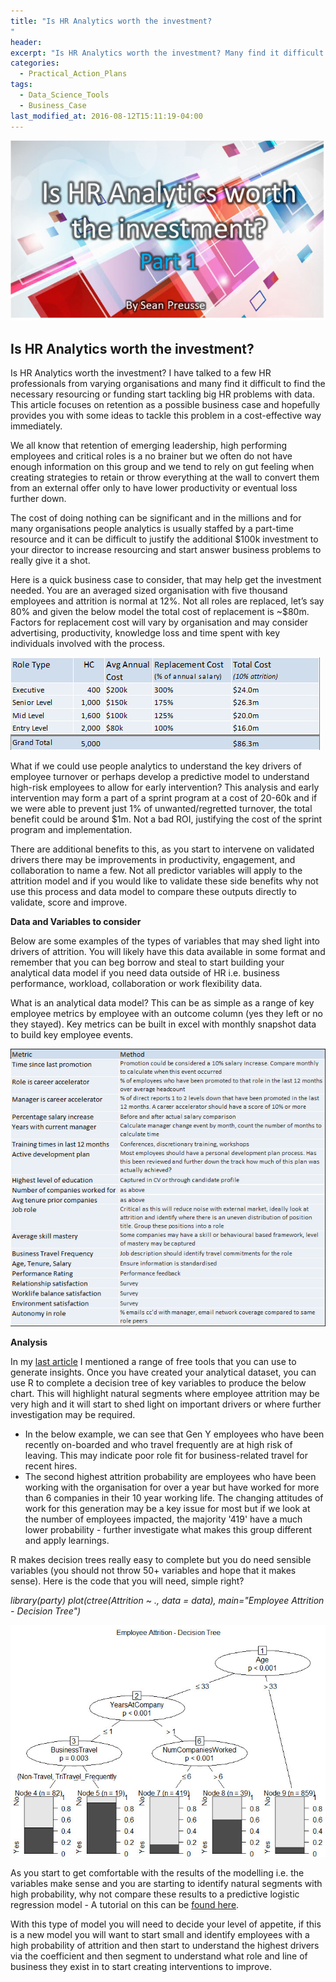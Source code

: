 ```yaml
---
title: "Is HR Analytics worth the investment?
"
header:
excerpt: "Is HR Analytics worth the investment? Many find it difficult to find the necessary resourcing or funding start tackling big HR problems with data, is there a stepping stone that you can leverage to start the journey?"
categories:
  - Practical_Action_Plans
tags:
  - Data_Science_Tools
  - Business_Case
last_modified_at: 2016-08-12T15:11:19-04:00
---
```

![](/assets/images/Is%20HR%20Analytics%20worth%20the%20investment.jpg)

## Is HR Analytics worth the investment?

Is HR Analytics worth the investment? I have talked to a few HR professionals from varying organisations and many find it difficult to find the necessary resourcing or funding start tackling big HR problems with data. This article focuses on retention as a possible business case and hopefully provides you with some ideas to tackle this problem in a cost-effective way immediately.

We all know that retention of emerging leadership, high performing employees and critical roles is a no brainer but we often do not have enough information on this group and we tend to rely on gut feeling when creating strategies to retain or throw everything at the wall to convert them from an external offer only to have lower productivity or eventual loss further down.

The cost of doing nothing can be significant and in the millions and for many organisations people analytics is usually staffed by a part-time resource and it can be difficult to justify the additional $100k investment to your director to increase resourcing and start answer business problems to really give it a shot.

Here is a quick business case to consider, that may help get the investment needed. You are an averaged sized organisation with five thousand employees and attrition is normal at 12%. Not all roles are replaced, let’s say 80% and given the below model the total cost of replacement is ~$80m. Factors for replacement cost will vary by organisation and may consider advertising, productivity, knowledge loss and time spent with key individuals involved with the process.

![](/assets/images/hr_invest3.jpg)

What if we could use people analytics to understand the key drivers of employee turnover or perhaps develop a predictive model to understand high-risk employees to allow for early intervention? This analysis and early intervention may form a part of a sprint program at a cost of 20-60k and if we were able to prevent just 1% of unwanted/regretted turnover, the total benefit could be around $1m. Not a bad ROI, justifying the cost of the sprint program and implementation.

There are additional benefits to this, as you start to intervene on validated drivers there may be improvements in productivity, engagement, and collaboration to name a few. Not all predictor variables will apply to the attrition model and if you would like to validate these side benefits why not use this process and data model to compare these outputs directly to validate, score and improve.

**Data and Variables to consider**

Below are some examples of the types of variables that may shed light into drivers of attrition. You will likely have this data available in some format and remember that you can beg borrow and steal to start building your analytical data model if you need data outside of HR i.e. business performance, workload, collaboration or work flexibility data.

What is an analytical data model? This can be as simple as a range of key employee metrics by employee with an outcome column (yes they left or no they stayed). Key metrics can be built in excel with monthly snapshot data to build key employee events.

![](/assets/images/hr_invest1.jpg)

**Analysis**

In my <a href="https://www.linkedin.com/pulse/generating-hr-insights-sean-preusse?lipi=urn%3Ali%3Apage%3Ad_flagship3_pulse_read%3Bg62HFiFERECKUKRFCzk4Kg%3D%3D" target="_blank">last article</a> I mentioned a range of free tools that you can use to generate insights. Once you have created your analytical dataset, you can use R to complete a decision tree of key variables to produce the below chart. This will highlight natural segments where employee attrition may be very high and it will start to shed light on important drivers or where further investigation may be required.

* In the below example, we can see that Gen Y employees who have been recently on-boarded and who travel frequently are at high risk of leaving. This may indicate poor role fit for business-related travel for recent hires.
* The second highest attrition probability are employees who have been working with the organisation for over a year but have worked for more than 6 companies in their 10 year working life. The changing attitudes of work for this generation may be a key issue for most but if we look at the number of employees impacted, the majority '419' have a much lower probability - further investigate what makes this group different and apply learnings.

R makes decision trees really easy to complete but you do need sensible variables (you should not throw 50+ variables and hope that it makes sense). Here is the code that you will need, simple right?

*library(party)
plot(ctree(Attrition ~ ., data = data), main="Employee Attrition - Decision Tree")*

![](/assets/images/hr_invest2.jpg)


As you start to get comfortable with the results of the modelling i.e. the variables make sense and you are starting to identify natural segments with high probability, why not compare these results to a predictive logistic regression model - A tutorial on this can be <a href="http://infoexcite.com/machine%20learning/2016/01/28/Predict_Employee_Turnover.html" target="_blank">found here</a>.

With this type of model you will need to decide your level of appetite, if this is a new model you will want to start small and identify employees with a high probability of attrition and then start to understand the highest drivers via the coefficient and then segment to understand what role and line of business they exist in to start creating interventions to improve.